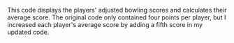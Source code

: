 This code displays the players' adjusted bowling scores and calculates their average score. The original code only contained four points per player, but I increased each player's average score by adding a fifth score in my updated code.
